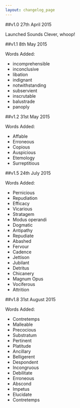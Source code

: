 ```yaml
---
layout: changelog_page
---
```


##v1.0 27th April 2015

Launched Sounds Clever, whoop!


##v1.1 8th May 2015

Words Added:

- incomprehensible
- inconclusive
- libation
- indignant
- notwithstanding
- subservient
- inscrutable
- balustrade
- panoply

##v1.2 31st May 2015

Words Added:

- Affable
- Erroneous
- Copious
- Auspicious
- Etemology
- Surreptitious

##v1.5 24th July 2015

Words Added:

- Pernicious
- Repudiation
- Efficacy
- Vicarious
- Stratagem
- Modus operandi
- Dogmatic
- Antipathy
- Repudiate
- Abashed
- Fervour
- Cadence
- Jettison
- Jubilant
- Detritus
- Chicanery
- Magnum Opus
- Vociferous
- Attrition

##v1.8 31st August 2015

Words Added:

- Contretemps
- Malleable
- Precocious
- Substratum
- Pertinent
- Platitude
- Ancillary
- Belligerent
- Despondent
- Incongruous
- Debilitate
- Erroneous
- Abscond
- Impetus
- Elucidate
- Contretemps
